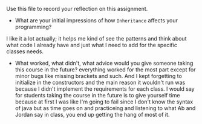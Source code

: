 Use this file to record your reflection on this assignment.

- What are your initial impressions of how `Inheritance` affects your programming?


I like it a lot actually; it helps me kind of see the patterns and think about what code I already have and just what I need to add for the specific classes needs. 


- What worked, what didn't, what advice would you give someone taking this course in the future?
everything worked for the most part except for minor bugs like missing brackets and such. And I kept forgetting to initialize in the constructors and the main reason it wouldn't run was because I didn't implement the requirements for each class. I would say for students taking the course in the future is to give yourself time because at first I was like I'm going to fail since I don't know the syntax of java but as time goes on and practiceing and listening to what Ab and Jordan say in class, you end up getting the hang of most of it. 